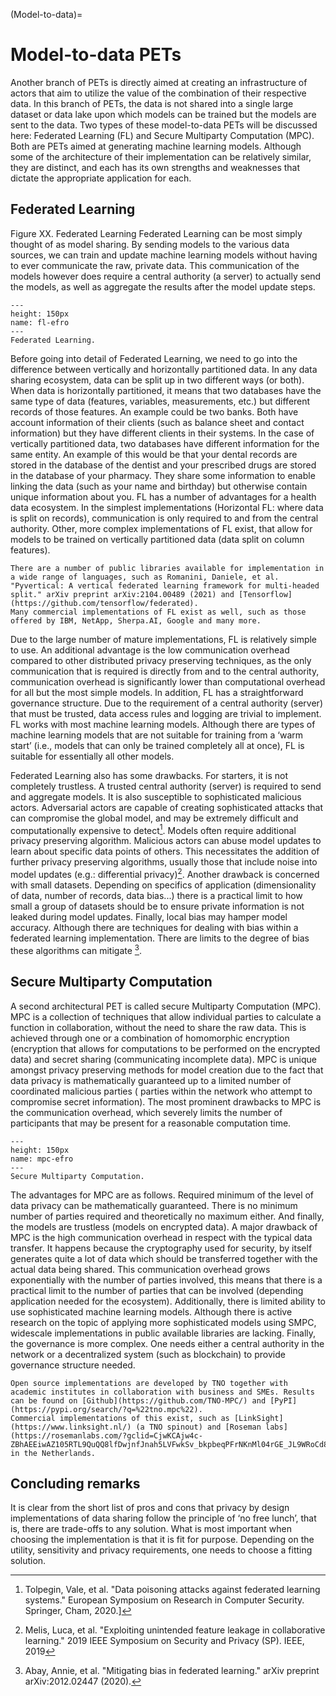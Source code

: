 (Model-to-data)=
# Model-to-data PETs
Another branch of PETs is directly aimed at creating an infrastructure of actors that aim to utilize the value of the combination of their respective data. In this branch of PETs, the data is not shared into a single large dataset or data lake upon which models can be trained but the models are sent to the data. Two types of these model-to-data PETs will be discussed here: Federated Learning (FL) and Secure Multiparty Computation (MPC). Both are PETs aimed at generating machine learning models. Although some of the architecture of their implementation can be relatively similar, they are distinct, and each has its own strengths and weaknesses that dictate the appropriate application for each. 

## Federated Learning
 
Figure XX. Federated Learning
Federated Learning can be most simply thought of as model sharing. By sending models to the various data sources, we can train and update machine learning models without having to ever communicate the raw, private data. This communication of the models however does require a central authority (a server) to actually send the models, as well as aggregate the results after the model update steps.

```{figure} ../images/fl_efro.png
---
height: 150px
name: fl-efro
---
Federated Learning.
```

Before going into detail of Federated Learning, we need to go into the difference between vertically and horizontally partitioned data. In any data sharing ecosystem, data can be split up in two different ways (or both). When data is horizontally partitioned, it means that two databases have the same type of data (features, variables, measurements, etc.) but different records of those features. An example could be two banks. Both have account information of their clients (such as balance sheet and contact information) but they have different clients in their systems. In the case of vertically partitioned data, two databases have different information for the same entity. An example of this would be that your dental records are stored in the database of the dentist and your prescribed drugs are stored in the database of your pharmacy. They share some information to enable linking the data (such as your name and birthday) but otherwise contain unique information about you.
FL has a number of advantages for a health data ecosystem. In the simplest implementations (Horizontal FL: where data is split on records), communication is only required to and from the central authority. Other, more complex implementations of FL exist, that allow for models to be trained on vertically partitioned data (data split on column features). 

```{note} {Implementations}
There are a number of public libraries available for implementation in a wide range of languages, such as Romanini, Daniele, et al. "Pyvertical: A vertical federated learning framework for multi-headed split." arXiv preprint arXiv:2104.00489 (2021) and [Tensorflow](https://github.com/tensorflow/federated).
Many commercial implementations of FL exist as well, such as those offered by IBM, NetApp, Sherpa.AI, Google and many more. 

```

Due to the large number of mature implementations, FL is relatively simple to use. An additional advantage is the low communication overhead compared to other distributed privacy preserving techniques, as the only communication that is required is directly from and to the central authority, communication overhead is significantly lower than computational overhead for all but the most simple models. 
In addition, FL has a straightforward governance structure. Due to the requirement of a central authority (server) that must be trusted, data access rules and logging are trivial to implement. 
FL works with most machine learning models. Although there are types of machine learning models that are not suitable for training from a ‘warm start’ (i.e., models that can only be trained completely all at once), FL is suitable for essentially all other models. 

Federated Learning also has some drawbacks. For starters, it is not completely trustless. A trusted central authority (server) is required to send and aggregate models. It is also susceptible to sophisticated malicious actors. Adversarial actors are capable of creating sophisticated attacks that can compromise the global model, and may be extremely difficult and computationally expensive to detect[^footnote1]. Models often require additional privacy preserving algorithm. Malicious actors can abuse model updates to learn about specific data points of others. This necessitates the addition of further privacy preserving algorithms, usually those that include noise into model updates (e.g.: differential privacy)[^footnote2].
Another drawback is concerned with small datasets. Depending on specifics of application (dimensionality of data, number of records, data bias...) there is a practical limit to how small a group of datasets should be to ensure private information is not leaked during model updates.
Finally, local bias may hamper model accuracy. Although there are techniques for dealing with bias within a federated learning implementation. There are limits to the degree of bias these algorithms can mitigate [^footnote3].

## Secure Multiparty Computation

A second architectural PET is called secure Multiparty Computation (MPC). MPC is a collection of techniques that allow individual parties to calculate a function in collaboration, without the need to share the raw data. This is achieved through one or a combination of homomorphic encryption (encryption that allows for computations to be performed on the encrypted data) and secret sharing (communicating incomplete data). MPC is unique amongst privacy preserving methods for model creation due to the fact that data privacy is mathematically guaranteed up to a limited number of coordinated malicious parties ( parties within the network who attempt to compromise secret information). The most prominent drawbacks to MPC is the communication overhead, which severely limits the number of participants that may be present for a reasonable computation time.

```{figure} ../images/mpc_efro.png
---
height: 150px
name: mpc-efro
---
Secure Multiparty Computation.
```

The advantages for MPC are as follows. Required minimum of the level of data privacy can be mathematically guaranteed. There is no minimum number of parties required and theoretically no maximum either. And finally, the models are trustless (models on encrypted data). 
A major drawback of MPC is the high communication overhead in respect with the typical data transfer. It happens because the cryptography used for security, by itself generates quite a lot of data which should be transferred together with the actual data being shared. This communication overhead grows exponentially with the number of parties involved, this means that there is a practical limit to the number of parties that can be involved (depending application needed for the ecosystem). Additionally, there is limited ability to use sophisticated machine learning models. Although there is active research on the topic of applying more sophisticated models using SMPC, widescale implementations in public available libraries are lacking. Finally, the governance is more complex. One needs either a central authority in the network or a decentralized system (such as blockchain) to provide governance structure needed.


```{note} {Implementations}
Open source implementations are developed by TNO together with academic institutes in collaboration with business and SMEs. Results can be found on [Github](https://github.com/TNO-MPC/) and [PyPI](https://pypi.org/search/?q=%22tno.mpc%22).
Commercial implementations of this exist, such as [LinkSight](https://www.linksight.nl/) (a TNO spinout) and [Roseman labs](https://rosemanlabs.com/?gclid=CjwKCAjw4c-ZBhAEEiwAZ105RTL9QuQQ8lfDwjnfJnah5LVFwkSv_bkpbeqPFrNKnMl04rGE_JL9WRoCd8EQAvD_BwE) in the Netherlands. 
```
## Concluding remarks
It is clear from the short list of pros and cons that privacy by design implementations of data sharing follow the principle of ‘no free lunch’, that is, there are trade-offs to any solution. What is most important when choosing the implementation is that it is fit for purpose. Depending on the utility, sensitivity and privacy requirements, one needs to choose a fitting solution. 


[^footnote1]:Tolpegin, Vale, et al. "Data poisoning attacks against federated learning systems." European Symposium on Research in Computer Security. Springer, Cham, 2020.]
[^footnote2]:Melis, Luca, et al. "Exploiting unintended feature leakage in collaborative learning." 2019 IEEE Symposium on Security and Privacy (SP). IEEE, 2019
[^footnote3]:Abay, Annie, et al. "Mitigating bias in federated learning." arXiv preprint arXiv:2012.02447 (2020).


 

